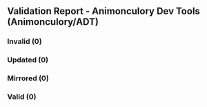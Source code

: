 ## Validation Report - Animonculory Dev Tools (Animonculory/ADT)


### Invalid (0)
### Updated (0)
### Mirrored (0)
### Valid (0)
